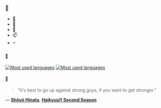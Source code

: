 ### 👋

- 🔭
- 🌱
- 💬
- 📫
- ⚡

#### 🧏

[![Most used languages](https://github-readme-stats-aynah.vercel.app/api/top-langs/?username=aynh&theme=solarized-dark&langs_count=6&layout=compact&hide_title=true)](https://github.com/anuraghazra/github-readme-stats#gh-dark-mode-only)
[![Most used languages](https://github-readme-stats-aynah.vercel.app/api/top-langs/?username=aynh&theme=solarized-light&langs_count=6&layout=compact&hide_title=true)](https://github.com/anuraghazra/github-readme-stats#gh-light-mode-only)

#### 💬

> "It's best to go up against strong guys, if you want to get stronger."

&mdash; [**Shōyō Hinata**](https://myanimelist.net/character.php?q=Sh%C5%8Dy%C5%8D%20Hinata&cat=character), [**Haikyuu!! Second Season**](https://myanimelist.net/search/all?q=Haikyuu!!%20Second%20Season&cat=all)
